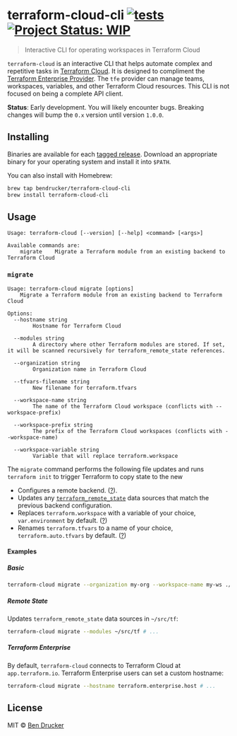 # terraform-cloud-cli [![tests](https://github.com/bendrucker/terraform-cloud-cli/workflows/tests/badge.svg?branch=master)](https://github.com/bendrucker/terraform-cloud-cli/actions?query=workflow%3Atests) [![Project Status: WIP](https://www.repostatus.org/badges/latest/wip.svg)](https://www.repostatus.org/#wip)

> Interactive CLI for operating workspaces in Terraform Cloud

`terraform-cloud` is an interactive CLI that helps automate complex and repetitive tasks in [Terraform Cloud](https://www.terraform.io/docs/cloud/index.html). It is designed to compliment the [Terraform Enterprise Provider](https://www.terraform.io/docs/providers/tfe/index.html). The `tfe` provider can manage teams, workspaces, variables, and other Terraform Cloud resources. This CLI is not focused on being a complete API client.

**Status**: Early development. You will likely encounter bugs. Breaking changes will bump the `0.x` version until version `1.0.0`.

## Installing

Binaries are available for each [tagged release](https://github.com/bendrucker/terraform-cloud-cli/releases). Download an appropriate binary for your operating system and install it into `$PATH`.

You can also install with Homebrew:

```sh
brew tap bendrucker/terraform-cloud-cli
brew install terraform-cloud-cli
```

## Usage

<!-- go run . --help -->
```
Usage: terraform-cloud [--version] [--help] <command> [<args>]

Available commands are:
    migrate    Migrate a Terraform module from an existing backend to Terraform Cloud
```

<!-- go run . migrate --help -->
### `migrate`

```
Usage: terraform-cloud migrate [options]
	Migrate a Terraform module from an existing backend to Terraform Cloud

Options:
  --hostname string
    	Hostname for Terraform Cloud

  --modules string
    	A directory where other Terraform modules are stored. If set, it will be scanned recursively for terraform_remote_state references.

  --organization string
    	Organization name in Terraform Cloud

  --tfvars-filename string
    	New filename for terraform.tfvars

  --workspace-name string
    	The name of the Terraform Cloud workspace (conflicts with --workspace-prefix)

  --workspace-prefix string
    	The prefix of the Terraform Cloud workspaces (conflicts with --workspace-name)

  --workspace-variable string
    	Variable that will replace terraform.workspace
```

The `migrate` command performs the following file updates and runs `terraform init` to trigger Terraform to copy state to the new

* Configures a remote backend. ([?](https://www.terraform.io/docs/cloud/migrate/index.html#step-5-edit-the-backend-configuration)).
* Updates any [`terraform_remote_state`](https://www.terraform.io/docs/providers/terraform/d/remote_state.html) data sources that match the previous backend configuration.
* Replaces `terraform.workspace` with a variable of your choice, `var.environment` by default. ([?](https://www.terraform.io/docs/state/workspaces.html#current-workspace-interpolation))
* Renames `terraform.tfvars` to a name of your choice, `terraform.auto.tfvars` by default. ([?](https://www.terraform.io/docs/cloud/workspaces/variables.html#terraform-variables))

#### Examples

##### Basic

```sh
terraform-cloud migrate --organization my-org --workspace-name my-ws ./path/to/module
```

##### Remote State

Updates `terraform_remote_state` data sources in `~/src/tf`:

```sh
terraform-cloud migrate --modules ~/src/tf # ...
```

##### Terraform Enterprise

By default, `terraform-cloud` connects to Terraform Cloud at `app.terraform.io`. Terraform Enterprise users can set a custom hostname:

```sh
terraform-cloud migrate --hostname terraform.enterprise.host # ...
```


## License

MIT © [Ben Drucker](http://bendrucker.me)
